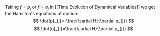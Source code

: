 Taking $f=p_{j}$ or $f=q_{j}$ in [[Time Evolution of Dynamical Variables]] we get the Hamilton's equations of motion:
$$
\dot{p}_{j}=-\frac{\partial H}{\partial q_{j}}
$$
$$
\dot{q}_{j}=\frac{\partial H}{\partial p_{j}}
$$

